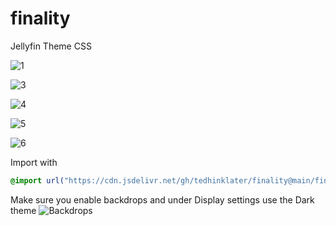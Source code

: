 # finality
Jellyfin Theme CSS

![1](https://github.com/tedhinklater/finality/assets/66086488/8809d79f-c15a-4ac7-85bf-358c5735f00c)

![3](https://github.com/tedhinklater/finality/assets/66086488/af8fde2b-16b4-43b7-83f2-fd0c4d9cac40)

![4](https://github.com/tedhinklater/finality/assets/66086488/e45c43ca-0498-405e-bac0-0b621e529b11)

![5](https://github.com/tedhinklater/finality/assets/66086488/6e532b94-863a-430e-b38f-bde499e395e0)

![6](https://github.com/tedhinklater/finality/assets/66086488/16eb0cf0-132c-403f-ae8d-e1e9269d8011)

Import with

```css
@import url("https://cdn.jsdelivr.net/gh/tedhinklater/finality@main/finality.css");

```
Make sure you enable backdrops and under Display settings use the Dark theme
![Backdrops](https://i.imgur.com/18D9IO3.png)
